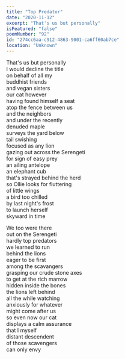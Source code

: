```yaml
---
title: "Top Predator"
date: "2020-11-12"
excerpt: "That's us but personally"
isFeatured: "false"
poemNumber: "92"
id: "274cc6aa-c912-4863-9001-ca6ff60ab7ce"
location: "Unknown"
---
```


That's us but personally  
I would decline the title  
on behalf of all my  
buddhist friends  
and vegan sisters  
our cat however  
having found himself a seat  
atop the fence between us  
and the neighbors  
and under the recently  
denuded maple  
surveys the yard below  
tail swishing  
focused as any lion  
gazing out across the Serengeti  
for sign of easy prey  
an ailing antelope  
an elephant cub  
that's strayed behind the herd  
so Ollie looks for fluttering  
of little wings  
a bird too chilled  
by last night's frost  
to launch herself  
skyward in time

We too were there  
out on the Serengeti  
hardly top predators  
we learned to run  
behind the lions  
eager to be first  
among the scavangers  
grasping our crude stone axes  
to get at the rich marrow  
hidden inside the bones  
the lions left behind  
all the while watching  
anxiously for whatever  
might come after us  
so even now our cat  
displays a calm assurance  
that I myself  
distant descendent  
of those scavengers  
can only envy
